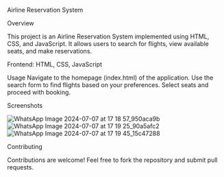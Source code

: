 Airline Reservation System

Overview

This project is an Airline Reservation System implemented using HTML, CSS, and JavaScript. It allows users to search for flights, view available seats, and make reservations.

Frontend: HTML, CSS, JavaScript

Usage
Navigate to the homepage (index.html) of the application.
Use the search form to find flights based on your preferences.
Select seats and proceed with booking.

Screenshots

![WhatsApp Image 2024-07-07 at 17 18 57_950aca9b](https://github.com/L-sol/airline/assets/103315941/5c7dd8bd-9b20-4353-ab36-6938199130b9)
![WhatsApp Image 2024-07-07 at 17 19 25_90a5afc2](https://github.com/L-sol/airline/assets/103315941/3ec9751c-17d3-451d-b678-fb5f07f77ef0)
![WhatsApp Image 2024-07-07 at 17 19 45_15c47288](https://github.com/L-sol/airline/assets/103315941/c16d64a7-67c0-4d28-853e-68c713acff31)



Contributing

Contributions are welcome! Feel free to fork the repository and submit pull requests.
